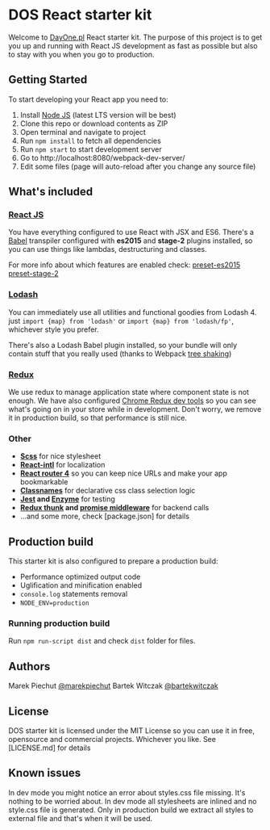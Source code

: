 # DOS React starter kit

Welcome to [DayOne.pl](http://dayone.pl) React starter kit.
The purpose of this project is to get you up and running with React JS development as fast as possible but also to stay with you when you go to production.

## Getting Started

To start developing your React app you need to:

1. Install [Node JS](http://nodejs.org) (latest LTS version will be best)
2. Clone this repo or download contents as ZIP
3. Open terminal and navigate to project
4. Run `npm install` to fetch all dependencies
5. Run `npm start` to start development server
6. Go to http://localhost:8080/webpack-dev-server/
7. Edit some files (page will auto-reload after you change any source file)

## What's included

### [React JS](https://facebook.github.io/react/)
You have everything configured to use React with JSX and ES6.
There's a [Babel](http://babeljs.io/) transpiler configured with **es2015** and **stage-2** plugins installed, so you can use things like lambdas, destructuring and classes.

For more info about which features are enabled check:
[preset-es2015](https://babeljs.io/docs/plugins/preset-es2015/)
[preset-stage-2](https://babeljs.io/docs/plugins/preset-stage-2/)

### [Lodash](https://lodash.com)
You can immediately use all utilities and functional goodies from Lodash 4.
just `import {map} from 'lodash'` or `import {map} from 'lodash/fp'`, whichever style you prefer.

There's also a Lodash Babel plugin installed, so your bundle will only contain stuff that you really used (thanks to Webpack [tree shaking](https://webpack.js.org/guides/tree-shaking/))

### [Redux](http://redux.js.org)
We use redux to manage application state where component state is not enough. We have also configured [Chrome Redux dev tools](https://chrome.google.com/webstore/detail/redux-devtools/lmhkpmbekcpmknklioeibfkpmmfibljd) so you can see what's going on in your store while in development. Don't worry, we remove it in production build, so that performance is still nice.

### Other
* **[Scss](http://sass-lang.com)** for nice stylesheet
* **[React-intl](https://github.com/yahoo/react-intl)** for localization
* **[React router 4](https://reacttraining.com/react-router/web/guides/philosophy)** so you can keep nice URLs and make your app bookmarkable 
* **[Classnames](https://github.com/JedWatson/classnames)** for declarative css class selection logic
* **[Jest](https://facebook.github.io/jest/) and [Enzyme](http://airbnb.io/enzyme/)** for testing
* **[Redux thunk](https://github.com/gaearon/redux-thunk) and [promise middleware](https://github.com/pburtchaell/redux-promise-middleware)** for backend calls
* ...and some more, check [package.json] for details

## Production build

This starter kit is also configured to prepare a production build:

* Performance optimized output code
* Uglification and minification enabled
* `console.log` statements removal
* `NODE_ENV=production`

### Running production build

Run `npm run-script dist` and check `dist` folder for files.

## Authors

Marek Piechut [@marekpiechut](http://twitter.com/@marekpiechut)
Bartek Witczak [@bartekwitczak](http://twitter.com/@bartekwitczak)

## License

DOS starter kit is licensed under the MIT License so you can use it in free, opensource and commercial projects. Whichever you like. See [LICENSE.md] for details

## Known issues
In dev mode you might notice an error about styles.css file missing. It's nothing to be worried about. In dev mode all stylesheets are inlined and no style.css file is generated. Only in production build we extract all styles to external file and that's when it will be used.
